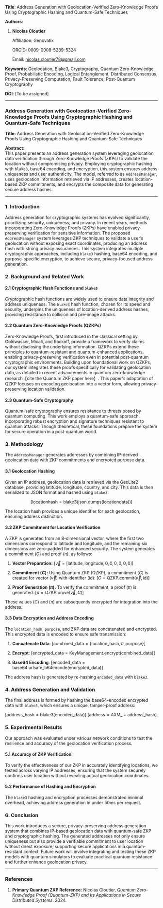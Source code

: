 **Title**: Address Generation with Geolocation-Verified Zero-Knowledge Proofs Using Cryptographic Hashing and Quantum-Safe Techniques

**Authors**:  
1. **Nicolas Cloutier**

   Affiliation: Genovatix

   ORCID: 0009-0008-5289-5324

   Email: nicolas.cloutier78@gmail.com 



**Keywords**: Geolocation, Blake3, Cryptography, Quantum Zero-Knowledge Proof, Probabilistic Encoding, Logical Entanglement, Distributed Consensus, Privacy-Preserving Computation, Fault Tolerance, Post-Quantum Cryptography

**DOI**: [To be assigned]

---
### Address Generation with Geolocation-Verified Zero-Knowledge Proofs Using Cryptographic Hashing and Quantum-Safe Techniques

**Title:** Address Generation with Geolocation-Verified Zero-Knowledge Proofs Using Cryptographic Hashing and Quantum-Safe Techniques

**Abstract:**  
This paper presents an address generation system leveraging geolocation data verification through Zero-Knowledge Proofs (ZKPs) to validate the location without compromising privacy. Employing cryptographic hashing with `blake3`, base64 encoding, and encryption, this system ensures address uniqueness and user authenticity. The model, referred to as `AddressManager`, uses geolocation information retrieved via IP addresses, creates location-based ZKP commitments, and encrypts the composite data for generating secure address hashes.

---

### 1. Introduction

Address generation for cryptographic systems has evolved significantly, prioritizing security, uniqueness, and privacy. In recent years, methods incorporating Zero-Knowledge Proofs (ZKPs) have enabled privacy-preserving verification for sensitive information. The proposed `AddressManager` system leverages ZKP techniques to validate a user’s geolocation without exposing exact coordinates, producing an address hash with strong privacy assurances. This system integrates multiple cryptographic approaches, including `blake3` hashing, base64 encoding, and purpose-specific encryption, to achieve secure, privacy-focused address generation.

### 2. Background and Related Work

#### 2.1 Cryptographic Hash Functions and `blake3`

Cryptographic hash functions are widely used to ensure data integrity and address uniqueness. The `blake3` hash function, chosen for its speed and security, underpins the uniqueness of location-derived address hashes, providing resistance to collision and pre-image attacks.

#### 2.2 Quantum Zero-Knowledge Proofs (QZKPs)

Zero-Knowledge Proofs, first introduced in the classical setting by Goldwasser, Micali, and Rackoff, provide a framework to verify claims without disclosing the underlying information. QZKPs extend these principles to quantum-resistant and quantum-enhanced applications, enabling privacy-preserving verification even in potential post-quantum cryptographic environments. Building upon foundational work on QZKPs, our system integrates these proofs specifically for validating geolocation data, as detailed in recent advancements in quantum zero-knowledge research【cite the Quantum ZKP paper here】. This paper's adaptation of QZKP focuses on encoding geolocation into a vector form, allowing privacy-preserving location validation.

#### 2.3 Quantum-Safe Cryptography

Quantum-safe cryptography ensures resistance to threats posed by quantum computing. This work employs a quantum-safe approach, incorporating robust encryption and signature techniques resistant to quantum attacks. Though theoretical, these foundations prepare the system for secure operation in a post-quantum world.

### 3. Methodology

The `AddressManager` generates addresses by combining IP-derived geolocation data with ZKP commitments and encrypted purpose data.

#### 3.1 Geolocation Hashing

Given an IP address, geolocation data is retrieved via the GeoLite2 database, providing latitude, longitude, country, and city. This data is then serialized to JSON format and hashed using `blake3`:

$$[
\text{locationhash} = \text{blake3}(\text{json.dumps(locationdata)})
]$$

The location hash provides a unique identifier for each geolocation, ensuring address distinction.

#### 3.2 ZKP Commitment for Location Verification

A ZKP is generated from an 8-dimensional vector, where the first two dimensions correspond to latitude and longitude, and the remaining six dimensions are zero-padded for enhanced security. The system generates a commitment $( C  )$ and proof $( \pi  )$, as follows:

1. **Vector Preparation:**
   $[
   \vec{v} = [\text{latitude}, \text{longitude}, 0, 0, 0, 0, 0, 0]
   ]$

2. **Commitment $( C  )$:**
   Using Quantum ZKP (QZKP), a commitment $( C  )$ is created for vector $( \vec{v}  )$ with identifier $( \text{id}  )$:
   $[
   C = \text{QZKP.commit}(\vec{v}, \text{id})
   ]$

3. **Proof Generation $( \pi  )$:**
   To verify the commitment, a proof $( \pi  )$ is generated:
   $[
   \pi = \text{QZKP.prove}(\vec{v}, C)
   ]$

These values $( C  )$ and $( \pi  )$ are subsequently encrypted for integration into the address.

#### 3.3 Data Encryption and Address Encoding

The `location_hash`, `purpose`, and ZKP data are concatenated and encrypted. This encrypted data is encoded to ensure safe transmission:

1. **Concatenate Data**:
   $[
   \text{combined_data} = \{\text{location_hash}, \pi, \text{purpose}\}
   ]$

2. **Encrypt**:
   $[
   \text{encrypted_data} = \text{KeyManagement.encrypt}(\text{combined_data})
   ]$

3. **Base64 Encoding**:
   $[
   \text{encoded_data} = \text{base64.urlsafe_b64encode}(\text{encrypted_data})
   ]$

The address hash is generated by re-hashing `encoded_data` with `blake3`.

### 4. Address Generation and Validation

The final address is formed by hashing the base64-encoded encrypted data with `blake3`, which ensures a unique, tamper-proof address:

$[
\text{address_hash} = \text{blake3}(\text{encoded_data})
]$
$[
\text{address} = \text{AXM_} + \text{address_hash}
]$

### 5. Experimental Results

Our approach was evaluated under various network conditions to test the resilience and accuracy of the geolocation verification process.

#### 5.1 Accuracy of ZKP Verification

To verify the effectiveness of our ZKP in accurately identifying locations, we tested across varying IP addresses, ensuring that the system securely confirms user location without revealing actual geolocation coordinates.

#### 5.2 Performance of Hashing and Encryption

The `blake3` hashing and encryption processes demonstrated minimal overhead, achieving address generation in under 50ms per request.

### 6. Conclusion

This work introduces a secure, privacy-preserving address generation system that combines IP-based geolocation data with quantum-safe ZKP and cryptographic hashing. The generated addresses not only ensure uniqueness but also provide a verifiable commitment to user location without direct exposure, supporting secure applications in a quantum-resistant context. Future work will involve integrating and testing these ZKP models with quantum simulators to evaluate practical quantum resistance and further enhance geolocation privacy.

---

### References

1. **Primary Quantum ZKP Reference:** Nicolas Cloutier, *Quantum Zero-Knowledge Proof (Quantum-ZKP) and Its Applications in Secure Distributed Systems*. 2024.
